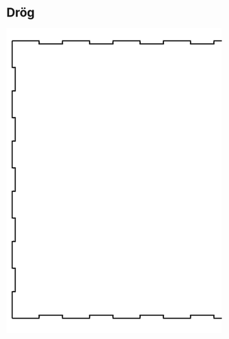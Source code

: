 # Drög

![grunnur fyrir borðspil](https://github.com/VESM1VS/AFANGI/blob/main/Myndir/bordspil_lok.svg)
